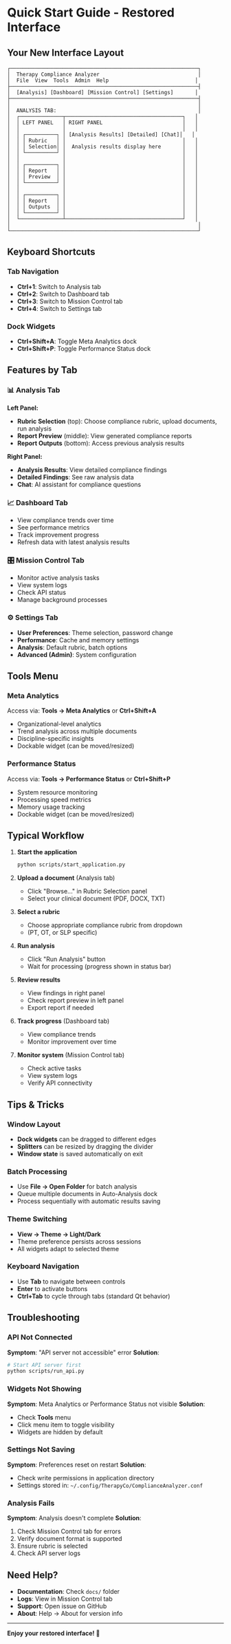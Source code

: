 # Quick Start Guide - Restored Interface

## Your New Interface Layout

```
┌─────────────────────────────────────────────────────────────┐
│  Therapy Compliance Analyzer                                │
│  File  View  Tools  Admin  Help                            │
├─────────────────────────────────────────────────────────────┤
│  [Analysis] [Dashboard] [Mission Control] [Settings]       │
├─────────────────────────────────────────────────────────────┤
│                                                             │
│  ANALYSIS TAB:                                              │
│  ┌──────────────┬──────────────────────────────────────┐   │
│  │ LEFT PANEL   │ RIGHT PANEL                          │   │
│  │              │                                      │   │
│  │ ┌──────────┐ │ [Analysis Results] [Detailed] [Chat]│   │
│  │ │ Rubric   │ │                                      │   │
│  │ │ Selection│ │  Analysis results display here       │   │
│  │ └──────────┘ │                                      │   │
│  │              │                                      │   │
│  │ ┌──────────┐ │                                      │   │
│  │ │ Report   │ │                                      │   │
│  │ │ Preview  │ │                                      │   │
│  │ └──────────┘ │                                      │   │
│  │              │                                      │   │
│  │ ┌──────────┐ │                                      │   │
│  │ │ Report   │ │                                      │   │
│  │ │ Outputs  │ │                                      │   │
│  │ └──────────┘ │                                      │   │
│  └──────────────┴──────────────────────────────────────┘   │
│                                                             │
└─────────────────────────────────────────────────────────────┘
```

## Keyboard Shortcuts

### Tab Navigation
- **Ctrl+1**: Switch to Analysis tab
- **Ctrl+2**: Switch to Dashboard tab
- **Ctrl+3**: Switch to Mission Control tab
- **Ctrl+4**: Switch to Settings tab

### Dock Widgets
- **Ctrl+Shift+A**: Toggle Meta Analytics dock
- **Ctrl+Shift+P**: Toggle Performance Status dock

## Features by Tab

### 📊 Analysis Tab
**Left Panel:**
- **Rubric Selection** (top): Choose compliance rubric, upload documents, run analysis
- **Report Preview** (middle): View generated compliance reports
- **Report Outputs** (bottom): Access previous analysis results

**Right Panel:**
- **Analysis Results**: View detailed compliance findings
- **Detailed Findings**: See raw analysis data
- **Chat**: AI assistant for compliance questions

### 📈 Dashboard Tab
- View compliance trends over time
- See performance metrics
- Track improvement progress
- Refresh data with latest analysis results

### 🎛️ Mission Control Tab
- Monitor active analysis tasks
- View system logs
- Check API status
- Manage background processes

### ⚙️ Settings Tab
- **User Preferences**: Theme selection, password change
- **Performance**: Cache and memory settings
- **Analysis**: Default rubric, batch options
- **Advanced (Admin)**: System configuration

## Tools Menu

### Meta Analytics
Access via: **Tools → Meta Analytics** or **Ctrl+Shift+A**
- Organizational-level analytics
- Trend analysis across multiple documents
- Discipline-specific insights
- Dockable widget (can be moved/resized)

### Performance Status
Access via: **Tools → Performance Status** or **Ctrl+Shift+P**
- System resource monitoring
- Processing speed metrics
- Memory usage tracking
- Dockable widget (can be moved/resized)

## Typical Workflow

1. **Start the application**
   ```bash
   python scripts/start_application.py
   ```

2. **Upload a document** (Analysis tab)
   - Click "Browse..." in Rubric Selection panel
   - Select your clinical document (PDF, DOCX, TXT)

3. **Select a rubric**
   - Choose appropriate compliance rubric from dropdown
   - (PT, OT, or SLP specific)

4. **Run analysis**
   - Click "Run Analysis" button
   - Wait for processing (progress shown in status bar)

5. **Review results**
   - View findings in right panel
   - Check report preview in left panel
   - Export report if needed

6. **Track progress** (Dashboard tab)
   - View compliance trends
   - Monitor improvement over time

7. **Monitor system** (Mission Control tab)
   - Check active tasks
   - View system logs
   - Verify API connectivity

## Tips & Tricks

### Window Layout
- **Dock widgets** can be dragged to different edges
- **Splitters** can be resized by dragging the divider
- **Window state** is saved automatically on exit

### Batch Processing
- Use **File → Open Folder** for batch analysis
- Queue multiple documents in Auto-Analysis dock
- Process sequentially with automatic results saving

### Theme Switching
- **View → Theme → Light/Dark**
- Theme preference persists across sessions
- All widgets adapt to selected theme

### Keyboard Navigation
- Use **Tab** to navigate between controls
- **Enter** to activate buttons
- **Ctrl+Tab** to cycle through tabs (standard Qt behavior)

## Troubleshooting

### API Not Connected
**Symptom**: "API server not accessible" error
**Solution**: 
```bash
# Start API server first
python scripts/run_api.py
```

### Widgets Not Showing
**Symptom**: Meta Analytics or Performance Status not visible
**Solution**: 
- Check **Tools** menu
- Click menu item to toggle visibility
- Widgets are hidden by default

### Settings Not Saving
**Symptom**: Preferences reset on restart
**Solution**: 
- Check write permissions in application directory
- Settings stored in: `~/.config/TherapyCo/ComplianceAnalyzer.conf`

### Analysis Fails
**Symptom**: Analysis doesn't complete
**Solution**:
1. Check Mission Control tab for errors
2. Verify document format is supported
3. Ensure rubric is selected
4. Check API server logs

## Need Help?

- **Documentation**: Check `docs/` folder
- **Logs**: View in Mission Control tab
- **Support**: Open issue on GitHub
- **About**: Help → About for version info

---

**Enjoy your restored interface! 🎉**
